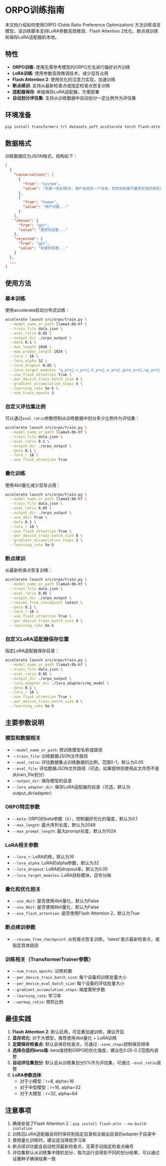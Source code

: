 # ORPO训练指南

本文档介绍如何使用ORPO (Odds Ratio Preference Optimization) 方法训练语言模型。该训练脚本支持LoRA参数高效微调、Flash Attention 2优化、断点续训练和保存LoRA适配器到本地。

## 特性

- **ORPO训练**: 使用无需参考模型的ORPO方法进行偏好对齐训练
- **LoRA训练**: 使用参数高效微调技术，减少显存占用
- **Flash Attention 2**: 使用优化的注意力实现，加速训练
- **断点续训**: 支持从最新检查点或指定检查点恢复训练
- **适配器保存**: 单独保存LoRA适配器，方便部署
- **自动划分评估集**: 支持从训练数据中自动划分一定比例作为评估集

## 环境准备

```bash
pip install transformers trl datasets peft accelerate torch flash-attn
```

## 数据格式

训练数据应为JSON格式，结构如下：

```json
[
  {
    "conversations": [
      {
        "from": "system",
        "value": "您是一名AI助手。用户会给您一个任务。您的目标是尽量忠实地完成任务。在执行任务时，要逐步思考并合理地解释您的步骤。"
      },
      {
        "from": "human",
        "value": "用户问题..."
      }
    ],
    "chosen": {
      "from": "gpt",
      "value": "更好的回答..."
    },
    "rejected": {
      "from": "gpt",
      "value": "较差的回答..."
    }
  },
  ...
]
```

## 使用方法

### 基本训练

使用accelerate启动分布式训练：

```bash
accelerate launch src/orpo/train.py \
  --model_name_or_path llama3-8b-hf \
  --train_file data.json \
  --eval_ratio 0.05 \
  --output_dir ./orpo_output \
  --beta 0.1 \
  --max_length 2048 \
  --max_prompt_length 1024 \
  --lora_r 16 \
  --lora_alpha 32 \
  --lora_dropout 0.05 \
  --lora_target_modules "q_proj,v_proj,k_proj,o_proj,gate_proj,up_proj,down_proj" \
  --use_flash_attention True \
  --per_device_train_batch_size 4 \
  --gradient_accumulation_steps 4 \
  --learning_rate 5e-5 \
  --num_train_epochs 3
```

### 自定义评估集比例

可以通过`eval_ratio`参数控制从训练数据中划分多少比例作为评估集：

```bash
accelerate launch src/orpo/train.py \
  --model_name_or_path llama3-8b-hf \
  --train_file data.json \
  --eval_ratio 0.1 \
  --output_dir ./orpo_output \
  --beta 0.1 \
  --lora_r 16 \
  --use_flash_attention True
```

### 量化训练

使用4bit量化减少显存占用：

```bash
accelerate launch src/orpo/train.py \
  --model_name_or_path llama3-8b-hf \
  --train_file data.json \
  --eval_ratio 0.05 \
  --output_dir ./orpo_output \
  --use_4bit True \
  --beta 0.1 \
  --lora_r 16 \
  --use_flash_attention True \
  --per_device_train_batch_size 8 \
  --gradient_accumulation_steps 2 \
  --learning_rate 5e-5
```

### 断点续训

从最新检查点恢复训练：

```bash
accelerate launch src/orpo/train.py \
  --model_name_or_path llama3-8b-hf \
  --train_file data.json \
  --eval_ratio 0.05 \
  --output_dir ./orpo_output \
  --resume_from_checkpoint latest \
  --beta 0.1 \
  --lora_r 16 \
  --use_flash_attention True \
  --per_device_train_batch_size 4 \
  --learning_rate 5e-5
```

### 自定义LoRA适配器保存位置

指定LoRA适配器保存目录：

```bash
accelerate launch src/orpo/train.py \
  --model_name_or_path llama3-8b-hf \
  --train_file data.json \
  --eval_ratio 0.05 \
  --output_dir ./orpo_output \
  --lora_adapter_dir ./lora_adapters/my_model \
  --beta 0.1 \
  --lora_r 16 \
  --use_flash_attention True \
  --per_device_train_batch_size 4 \
  --learning_rate 5e-5
```

## 主要参数说明

### 模型和数据相关
- `--model_name_or_path`: 预训练模型名称或路径
- `--train_file`: 训练数据JSON文件路径
- `--eval_ratio`: 评估数据集占训练数据的比例，范围0-1，默认为0.05
- `--eval_file`: 评估数据JSON文件路径（可选，如果提供则使用此文件而不是从train_file划分）
- `--output_dir`: 保存模型的目录
- `--lora_adapter_dir`: 保存LoRA适配器的目录（可选，默认为output_dir/adapter）

### ORPO特定参数
- `--beta`: ORPO的beta参数（λ），控制偏好优化的强度，默认为0.1
- `--max_length`: 最大序列长度，默认为2048
- `--max_prompt_length`: 最大prompt长度，默认为1024

### LoRA相关参数
- `--lora_r`: LoRA的秩，默认为16
- `--lora_alpha`: LoRA的alpha参数，默认为32
- `--lora_dropout`: LoRA的dropout率，默认为0.05
- `--lora_target_modules`: LoRA目标模块，逗号分隔

### 量化和优化相关
- `--use_4bit`: 是否使用4bit量化，默认为False
- `--use_8bit`: 是否使用8bit量化，默认为False
- `--use_flash_attention`: 是否使用Flash Attention 2，默认为True

### 断点续训参数
- `--resume_from_checkpoint`: 从检查点恢复训练，'latest'表示最新检查点，或指定具体路径

### 训练相关（TransformerTrainer参数）
- `--num_train_epochs`: 训练轮数
- `--per_device_train_batch_size`: 每个设备的训练批量大小
- `--per_device_eval_batch_size`: 每个设备的评估批量大小
- `--gradient_accumulation_steps`: 梯度累积步数
- `--learning_rate`: 学习率
- `--warmup_ratio`: 预热比例

## 最佳实践

1. **Flash Attention 2**: 默认启用，可显著加速训练，建议开启
2. **显存优化**: 对于大模型，推荐使用4bit量化 + LoRA训练
3. **定期保存检查点**: 默认会保存检查点，可通过`--save_steps`控制保存频率
4. **选择合适的beta值**: beta值控制ORPO的优化强度，建议在0.05-0.2范围内调整
5. **自动评估集划分**: 默认会从训练集划分5%作为评估集，可通过`--eval_ratio`调整
6. **LoRA参数选择**: 
   - 对于小模型：r=8, alpha=16
   - 对于中型模型：r=16, alpha=32
   - 对于大模型：r=32, alpha=64

## 注意事项

1. 确保安装了Flash Attention 2：`pip install flash-attn --no-build-isolation`
2. 训练后LoRA适配器会同时保存到指定目录和主输出目录的adapter子目录中
3. 使用量化训练时，建议适当降低学习率
4. 断点续训功能会自动检测最新检查点，无需手动指定检查点编号
5. 评估集默认从训练集中随机划分，每次运行会得到不同的划分结果，可以通过设置种子确保结果一致 